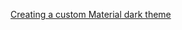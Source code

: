 [Creating a custom Material dark theme](https://blog.prototypr.io/how-to-design-a-dark-theme-for-your-android-app-3daeb264637)